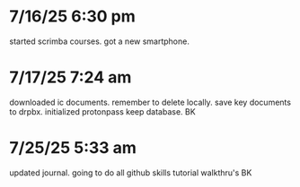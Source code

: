 # 7/16/25 6:30 pm
started scrimba courses.
got a new smartphone.
# 7/17/25 7:24 am
downloaded ic documents.
remember to delete locally.
save key documents to drpbx.
initialized protonpass keep database.
BK
# 7/25/25 5:33 am
updated journal. going to do all github skills tutorial walkthru's
BK
